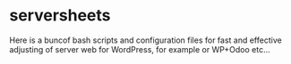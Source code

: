 # serversheets
Here is a buncof bash scripts and configuration files for fast and effective adjusting of server web for WordPress, for example or WP+Odoo etc...
